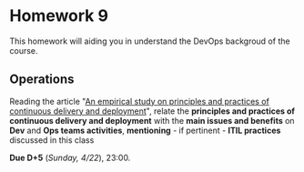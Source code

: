 # Homework 9

This homework will aiding you in understand the DevOps backgroud of the course.
	
## Operations
	
Reading the article "[An empirical study on principles and practices of continuous delivery and deployment](https://peerj.com/preprints/1889.pdf)", relate the **principles and practices of continuous delivery and deployment** with the **main issues and benefits** on **Dev** and **Ops teams activities**, **mentioning** - if pertinent - **ITIL practices** discussed in this class
	
**Due D+5** (_Sunday, 4/22_), 23:00.
